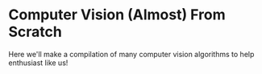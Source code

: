 # Computer Vision (Almost) From Scratch

Here we'll make a compilation of many computer vision algorithms to help enthusiast like us!